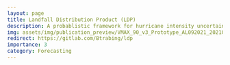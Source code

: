 ```yaml
---
layout: page
title: Landfall Distribution Product (LDP)
description: A probablistic framework for hurricane intensity uncertainty
img: assets/img/publication_preview/VMAX_90_v3_Prototype_AL092021_2021082612_wcone_fromtxt.png
redirect: https://gitlab.com/Btrabing/ldp
importance: 3
category: Forecasting
---
```



